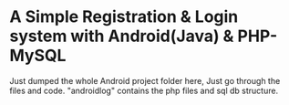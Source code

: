 # A Simple Registration & Login system with Android(Java) & PHP-MySQL

Just dumped the whole Android project folder here, Just go through the files and code. "androidlog" contains the php files and sql db structure.
